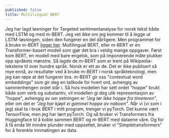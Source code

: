 ```yaml
---
published: false
title: Multilingual BERT
---
```

Jeg har lagd løsninger for Targeted sentimentanalyse for norsk tekst både med LSTM og med m-BERT. Jeg vet ikke om jeg kommer til å legge ut LSTM-løsningen, siden den fungerer en del dårligere. Men programmet for å bruke m-BERT [ligger her](https://github.com/egilron/norec_fine_tools). Multilingual BERT, eller m-BERT er en Transformer-basert modell som gjør det bra i veldig mange oppgaver. Først kom BERT, en modell med bare engelsk, som på imponerende måte plukker opp språkets mønstre. Så lagde de m-BERT som er trent på Wikipedia-tekstene til over hundre språk. Norsk er ett av de. Det er ikke publisert så mye ennå, av resultater ved å bruke m-BERT i norsk språkteknologi, men jeg kan røpe at det fungerer bra. m-BERT gir oss "contextual word embeddings" som gir deg en tallkode for hvert ord, avhengig av sammenhengen ordet står i. Så hvis modellen har sett ordet "hoppe" brukt både som verb og substantiv, vil modellen gi deg ulik representasjon av "hoppe", avhengig av om setningen er _"Jeg tør ikke hoppe fra timeteren"_, eller om det er _"Jeg har kjøpt ei gammel hoppe av naboen"_. Når vi (vi som i jeg) skal ta i bruk BERT i mitt program, trenger vi pyTorch. Det kunne vært TensorFlow, men jeg har lært pyTorch. Og så bruker vi Transformers fra Huggingface til å koble sammen BERT og m-BERT med dataene våre. Og for å få enda litt mindre plunder med oppsettet, bruker vi "Simpletransformers" for å forenkle innmatingen av data. 
